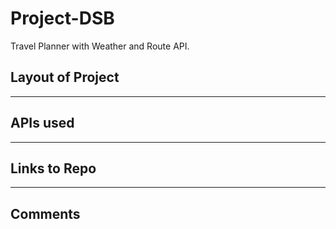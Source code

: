 # Project-DSB

Travel Planner with Weather and Route API.

## Layout of Project
-------

## APIs used
-------

## Links to Repo
------

## Comments